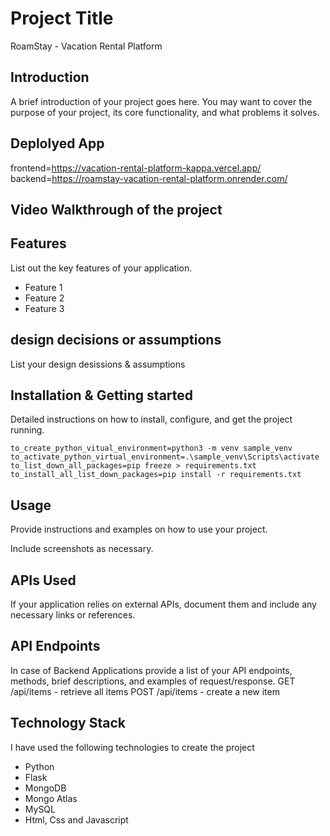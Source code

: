 # Project Title
RoamStay - Vacation Rental Platform

## Introduction
A brief introduction of your project goes here. You may want to cover the purpose of your project, its core functionality, and what problems it solves.

## Deplolyed App

frontend=https://vacation-rental-platform-kappa.vercel.app/
backend=https://roamstay-vacation-rental-platform.onrender.com/

## Video Walkthrough of the project

## Features
List out the key features of your application.

- Feature 1
- Feature 2
- Feature 3

## design decisions or assumptions
List your design desissions & assumptions

## Installation & Getting started
Detailed instructions on how to install, configure, and get the project running.

```pip
to_create_python_vitual_environment=python3 -m venv sample_venv
to_activate_python_virtual_environment=.\sample_venv\Scripts\activate
to_list_down_all_packages=pip freeze > requirements.txt
to_install_all_list_down_packages=pip install -r requirements.txt
```

## Usage
Provide instructions and examples on how to use your project.


Include screenshots as necessary.

## APIs Used
If your application relies on external APIs, document them and include any necessary links or references.

## API Endpoints
In case of Backend Applications provide a list of your API endpoints, methods, brief descriptions, and examples of request/response.
GET /api/items - retrieve all items
POST /api/items - create a new item


## Technology Stack
I have used the following technologies to create the project

- Python
- Flask
- MongoDB
- Mongo Atlas
- MySQL
- Html, Css and Javascript